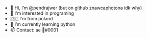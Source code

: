 - 👋 Hi, I’m @pendrajwer (but on github znawcaphotona idk why)
- 👀 I'm interested in programing
- 🇵🇱 I'm from poland
- 🌱 I’m currently learning python
- 📫 Contact: ae 🎄#0001
